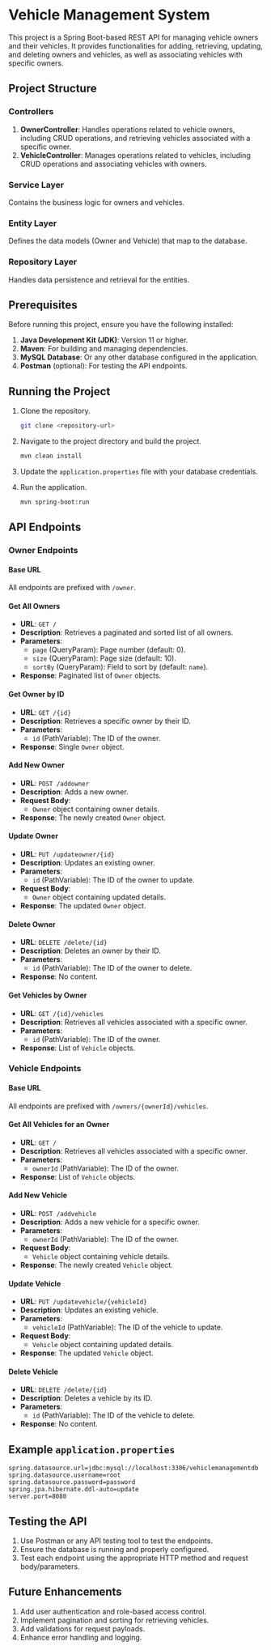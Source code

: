 # Vehicle Management System

This project is a Spring Boot-based REST API for managing vehicle owners and their vehicles. It provides functionalities for adding, retrieving, updating, and deleting owners and vehicles, as well as associating vehicles with specific owners.

## Project Structure

### Controllers
1. **OwnerController**: Handles operations related to vehicle owners, including CRUD operations, and retrieving vehicles associated with a specific owner.
2. **VehicleController**: Manages operations related to vehicles, including CRUD operations and associating vehicles with owners.

### Service Layer
Contains the business logic for owners and vehicles.

### Entity Layer
Defines the data models (Owner and Vehicle) that map to the database.

### Repository Layer
Handles data persistence and retrieval for the entities.

## Prerequisites

Before running this project, ensure you have the following installed:

1. **Java Development Kit (JDK)**: Version 11 or higher.
2. **Maven**: For building and managing dependencies.
3. **MySQL Database**: Or any other database configured in the application.
4. **Postman** (optional): For testing the API endpoints.

## Running the Project

1. Clone the repository.
   ```bash
   git clone <repository-url>
   ```

2. Navigate to the project directory and build the project.
   ```bash
   mvn clean install
   ```

3. Update the `application.properties` file with your database credentials.

4. Run the application.
   ```bash
   mvn spring-boot:run
   ```

## API Endpoints

### Owner Endpoints

#### Base URL
All endpoints are prefixed with `/owner`.

#### Get All Owners
- **URL**: `GET /`
- **Description**: Retrieves a paginated and sorted list of all owners.
- **Parameters**:
  - `page` (QueryParam): Page number (default: 0).
  - `size` (QueryParam): Page size (default: 10).
  - `sortBy` (QueryParam): Field to sort by (default: `name`).
- **Response**: Paginated list of `Owner` objects.

#### Get Owner by ID
- **URL**: `GET /{id}`
- **Description**: Retrieves a specific owner by their ID.
- **Parameters**:
  - `id` (PathVariable): The ID of the owner.
- **Response**: Single `Owner` object.

#### Add New Owner
- **URL**: `POST /addowner`
- **Description**: Adds a new owner.
- **Request Body**:
  - `Owner` object containing owner details.
- **Response**: The newly created `Owner` object.

#### Update Owner
- **URL**: `PUT /updateowner/{id}`
- **Description**: Updates an existing owner.
- **Parameters**:
  - `id` (PathVariable): The ID of the owner to update.
- **Request Body**:
  - `Owner` object containing updated details.
- **Response**: The updated `Owner` object.

#### Delete Owner
- **URL**: `DELETE /delete/{id}`
- **Description**: Deletes an owner by their ID.
- **Parameters**:
  - `id` (PathVariable): The ID of the owner to delete.
- **Response**: No content.

#### Get Vehicles by Owner
- **URL**: `GET /{id}/vehicles`
- **Description**: Retrieves all vehicles associated with a specific owner.
- **Parameters**:
  - `id` (PathVariable): The ID of the owner.
- **Response**: List of `Vehicle` objects.

### Vehicle Endpoints

#### Base URL
All endpoints are prefixed with `/owners/{ownerId}/vehicles`.

#### Get All Vehicles for an Owner
- **URL**: `GET /`
- **Description**: Retrieves all vehicles associated with a specific owner.
- **Parameters**:
  - `ownerId` (PathVariable): The ID of the owner.
- **Response**: List of `Vehicle` objects.

#### Add New Vehicle
- **URL**: `POST /addvehicle`
- **Description**: Adds a new vehicle for a specific owner.
- **Parameters**:
  - `ownerId` (PathVariable): The ID of the owner.
- **Request Body**:
  - `Vehicle` object containing vehicle details.
- **Response**: The newly created `Vehicle` object.

#### Update Vehicle
- **URL**: `PUT /updatevehicle/{vehicleId}`
- **Description**: Updates an existing vehicle.
- **Parameters**:
  - `vehicleId` (PathVariable): The ID of the vehicle to update.
- **Request Body**:
  - `Vehicle` object containing updated details.
- **Response**: The updated `Vehicle` object.

#### Delete Vehicle
- **URL**: `DELETE /delete/{id}`
- **Description**: Deletes a vehicle by its ID.
- **Parameters**:
  - `id` (PathVariable): The ID of the vehicle to delete.
- **Response**: No content.

## Example `application.properties`
```properties
spring.datasource.url=jdbc:mysql://localhost:3306/vehiclemanagementdb
spring.datasource.username=root
spring.datasource.password=password
spring.jpa.hibernate.ddl-auto=update
server.port=8080
```

## Testing the API

1. Use Postman or any API testing tool to test the endpoints.
2. Ensure the database is running and properly configured.
3. Test each endpoint using the appropriate HTTP method and request body/parameters.

## Future Enhancements

1. Add user authentication and role-based access control.
2. Implement pagination and sorting for retrieving vehicles.
3. Add validations for request payloads.
4. Enhance error handling and logging.
